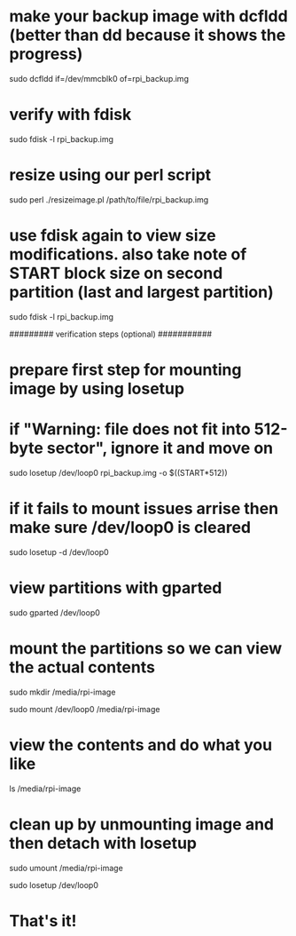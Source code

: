 # make your backup image with dcfldd (better than dd because it shows the progress)

sudo dcfldd if=/dev/mmcblk0 of=rpi_backup.img

# verify with fdisk

sudo fdisk -l rpi_backup.img

# resize using our perl script

sudo perl ./resizeimage.pl /path/to/file/rpi_backup.img

# use fdisk again to view size modifications. also take note of START block size on second partition (last and largest partition)

sudo fdisk -l rpi_backup.img

######### verification steps (optional) ###########

# prepare first step for mounting image by using losetup

# if "Warning: file does not fit into 512-byte sector", ignore it and move on

sudo losetup /dev/loop0 rpi_backup.img -o $((START*512))

# if it fails to mount issues arrise then make sure /dev/loop0 is cleared

sudo losetup -d /dev/loop0

# view partitions with gparted 

sudo gparted /dev/loop0

# mount the partitions so we can view the actual contents

sudo mkdir /media/rpi-image

sudo mount /dev/loop0 /media/rpi-image

# view the contents and do what you like

ls /media/rpi-image

# clean up by unmounting image and then detach with losetup

sudo umount /media/rpi-image

sudo losetup /dev/loop0

# That's it!

